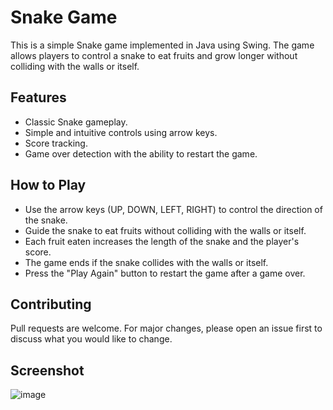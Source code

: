 # Snake Game

This is a simple Snake game implemented in Java using Swing. The game allows players to control a snake to eat fruits and grow longer without colliding with the walls or itself.

## Features

- Classic Snake gameplay.
- Simple and intuitive controls using arrow keys.
- Score tracking.
- Game over detection with the ability to restart the game.

## How to Play

- Use the arrow keys (UP, DOWN, LEFT, RIGHT) to control the direction of the snake.
- Guide the snake to eat fruits without colliding with the walls or itself.
- Each fruit eaten increases the length of the snake and the player's score.
- The game ends if the snake collides with the walls or itself.
- Press the "Play Again" button to restart the game after a game over.

## Contributing

Pull requests are welcome. For major changes, please open an issue first to discuss what you would like to change.


## Screenshot
![image](https://github.com/BugraTohumcu/JavaSnakeGUI/assets/131613423/220726aa-643c-4405-8343-acb5c0181cf2)



